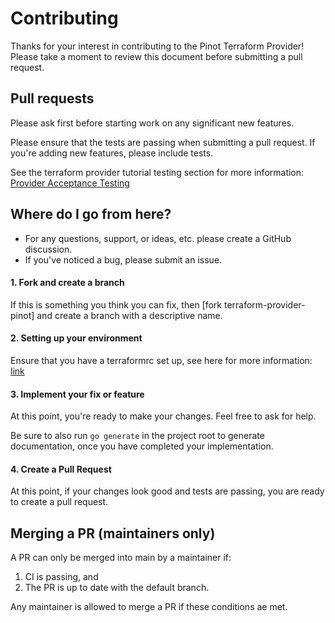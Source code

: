 # Contributing

Thanks for your interest in contributing to the Pinot Terraform Provider! Please take a moment to review this document before submitting a pull request.

## Pull requests

Please ask first before starting work on any significant new features.

Please ensure that the tests are passing when submitting a pull request. If you're adding new features, please include tests. 

See the terraform provider tutorial testing section for more information: [Provider Acceptance Testing](https://developer.hashicorp.com/terraform/tutorials/providers-plugin-framework/providers-plugin-framework-acceptance-testing#providers-plugin-framework-acceptance-testing)

## Where do I go from here?

- For any questions, support, or ideas, etc. please create a GitHub discussion.
- If you've noticed a bug, please submit an issue.

#### 1. Fork and create a branch

If this is something you think you can fix, then [fork terraform-provider-pinot] and create a branch with a descriptive name.

#### 2. Setting up your environment
Ensure that you have a terraformrc set up, see here for more information: [link](https://developer.hashicorp.com/terraform/tutorials/providers-plugin-framework/providers-plugin-framework-provider#prepare-terraform-for-local-provider-install)


#### 3. Implement your fix or feature
At this point, you're ready to make your changes. Feel free to ask for help.

Be sure to also run `go generate` in the project root to generate documentation, once you have completed your implementation.

#### 4. Create a Pull Request
At this point, if your changes look good and tests are passing, you are ready to create a pull request.

## Merging a PR (maintainers only)
A PR can only be merged into main by a maintainer if: 
1. CI is passing, and
2. The PR is up to date with the default branch. 

Any maintainer is allowed to merge a PR if these conditions ae met.

